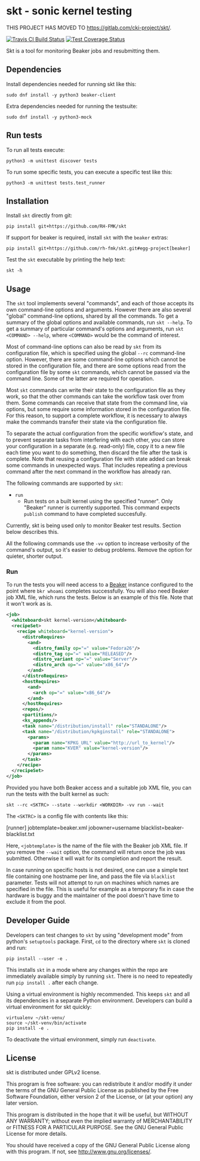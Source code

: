 skt - sonic kernel testing
==========================

THIS PROJECT HAS MOVED TO https://gitlab.com/cki-project/skt/.

[![Travis CI Build Status][travis_badge]][travis_page]
[![Test Coverage Status][coveralls_badge]][coveralls_page]

Skt is a tool for monitoring Beaker jobs and resubmitting them.

Dependencies
------------

Install dependencies needed for running skt like this:

    sudo dnf install -y python3 beaker-client

Extra dependencies needed for running the testsuite:

    sudo dnf install -y python3-mock

Run tests
---------

To run all tests execute:

    python3 -m unittest discover tests

To run some specific tests, you can execute a specific test like this:

    python3 -m unittest tests.test_runner


Installation
------------

Install `skt` directly from git:

    pip install git+https://github.com/RH-FMK/skt

If support for beaker is required, install ``skt`` with the ``beaker``
extras:

    pip install git+https://github.com/rh-fmk/skt.git#egg-project[beaker]

Test the `skt` executable by printing the help text:

    skt -h

Usage
-----

The `skt` tool implements several "commands", and each of those accepts its
own command-line options and arguments. However there are also several
"global" command-line options, shared by all the commands. To get a summary of
the global options and available commands, run `skt --help`. To get a
summary of particular command's options and arguments, run `skt <COMMAND>
--help`, where `<COMMAND>` would be the command of interest.

Most of command-line options can also be read by `skt` from its configuration
file, which is specified using the global `--rc` command-line option. However,
there are some command-line options which cannot be stored in the configuration
file, and there are some options read from the configuration file by some `skt`
commands, which cannot be passed via the command line. Some of the latter are
required for operation.

Most `skt` commands can write their state to the configuration file as they
work, so that the other commands can take the workflow task over from them.
Some commands can receive that state from the command line, via options, but
some require some information stored in the configuration file. For this
reason, to support a complete workflow, it is necessary to always make the
commands transfer their state via the configuration file.

To separate the actual configuration from the specific workflow's state, and
to prevent separate tasks from interfering with each other, you can store your
configuration in a separate (e.g. read-only) file, copy it to a new file each
time you want to do something, then discard the file after the task is
complete. Note that reusing a configuration file with state added can break
some commands in unexpected ways. That includes repeating a previous command
after the next command in the workflow has already ran.

The following commands are supported by `skt`:

* `run`
    - Run tests on a built kernel using the specified "runner". Only
      "Beaker" runner is currently supported. This command expects `publish`
      command to have completed succesfully.

Currently, skt is being used only to monitor Beaker test results. Section below
describes this.

All the following commands use the `-vv` option to increase verbosity of the
command's output, so it's easier to debug problems. Remove the option for
quieter, shorter output.

### Run

To run the tests you will need access to a
[Beaker](https://beaker-project.org/) instance configured to the point where
`bkr whoami` completes successfully. You will also need Beaker job XML file,
 which runs the tests. 
Below is an example of this file. Note that it won't work as is.

```XML
<job>
  <whiteboard>skt kernel-version</whiteboard>
  <recipeSet>
    <recipe whiteboard="kernel-version">
      <distroRequires>
        <and>
          <distro_family op="=" value="Fedora26"/>
          <distro_tag op="=" value="RELEASED"/>
          <distro_variant op="=" value="Server"/>
          <distro_arch op="=" value="x86_64"/>
        </and>
      </distroRequires>
      <hostRequires>
        <and>
          <arch op="=" value="x86_64"/>
        </and>
      </hostRequires>
      <repos/>
      <partitions/>
      <ks_appends/>
      <task name="/distribution/install" role="STANDALONE"/>
      <task name="/distribution/kpkginstall" role="STANDALONE">
        <params>
          <param name="KPKG_URL" value="http://url_to_kernel"/>
          <param name="KVER" value="kernel-version"/>
        </params>
      </task>
    </recipe>
  </recipeSet>
</job>
```

Provided you have both Beaker access and a suitable job XML file, you can
run the tests with the built kernel as such:

    skt --rc <SKTRC> --state --workdir <WORKDIR> -vv run --wait

The `<SKTRC>` is a config file with contents like this:

[runner]
jobtemplate=beaker.xml
jobowner=username
blacklist=beaker-blacklist.txt

Here, `<jobtemplate>` is the name of the file with the Beaker job XML
file. If you remove the `--wait` option, the command will return once the
job was submitted. Otherwise it will wait for its completion and report the
result.

In case running on specific hosts is not desired, one can use a simple text
file containing one hostname per line, and pass the file via `blacklist`
parameter. Tests will not attempt to run on machines which names are specified
in the file. This is useful for example as a temporary fix in case the hardware
is buggy and the maintainer of the pool doesn't have time to exclude it from
the pool.

Developer Guide
---------------

Developers can test changes to `skt` by using "development mode" from python's
`setuptools` package. First, `cd` to the directory where `skt` is cloned and
run:

    pip install --user -e .

This installs `skt` in a mode where any changes within the repo are
immediately available simply by running `skt`. There is no need to repeatedly
run `pip install .` after each change.

Using a virtual environment is highly recommended. This keeps `skt` and all
its dependencies in a separate Python environment. Developers can build a
virtual environment for skt quickly:

    virtualenv ~/skt-venv/
    source ~/skt-venv/bin/activate
    pip install -e .

To deactivate the virtual environment, simply run `deactivate`.

License
-------
skt is distributed under GPLv2 license.

This program is free software: you can redistribute it and/or modify
it under the terms of the GNU General Public License as published by
the Free Software Foundation, either version 2 of the License, or
(at your option) any later version.

This program is distributed in the hope that it will be useful,
but WITHOUT ANY WARRANTY; without even the implied warranty of
MERCHANTABILITY or FITNESS FOR A PARTICULAR PURPOSE.  See the
GNU General Public License for more details.

You should have received a copy of the GNU General Public License
along with this program. If not, see <http://www.gnu.org/licenses/>.

[travis_badge]: https://travis-ci.org/RH-FMK/skt.svg?branch=master
[travis_page]: https://travis-ci.org/RH-FMK/skt
[coveralls_badge]: https://coveralls.io/repos/github/RH-FMK/skt/badge.svg?branch=master
[coveralls_page]: https://coveralls.io/github/RH-FMK/skt?branch=master
